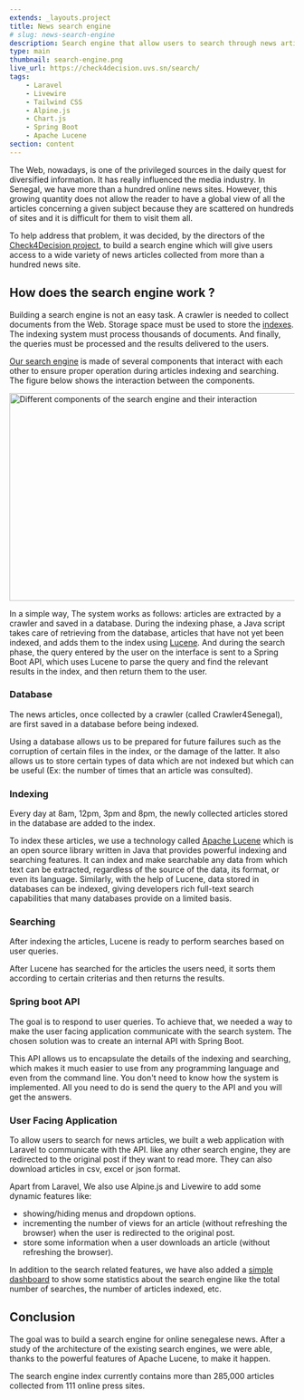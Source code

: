 ```yaml
---
extends: _layouts.project
title: News search engine
# slug: news-search-engine
description: Search engine that allow users to search through news articles aggregated from more than 100 senegalese online sources.
type: main
thumbnail: search-engine.png
live_url: https://check4decision.uvs.sn/search/
tags:
    - Laravel
    - Livewire
    - Tailwind CSS
    - Alpine.js
    - Chart.js
    - Spring Boot
    - Apache Lucene
section: content
---
```


The Web, nowadays, is one of the privileged sources in the daily quest for diversified information. It has really influenced the media industry. In Senegal, we have more than a hundred online news sites. However, this growing quantity does not allow the reader to have a global view of all the articles concerning a given subject because they are scattered on hundreds of sites and it is difficult for them to visit them all.

To help address that problem, it was decided, by the directors of the [Check4Decision project](https://check4decision.uvs.sn/), to build a search engine which will give users access to a wide variety of news articles collected from more than a hundred news site.

## How does the search engine work ?

Building a search engine is not an easy task. A crawler is needed to collect documents from the Web. Storage space must be used to store the [indexes](https://en.wikipedia.org/wiki/Search_engine_indexing). The indexing system must process thousands of documents. And finally, the queries must be processed and the results delivered to the users.

[Our search engine](https://check4decision.uvs.sn/search) is made of several components that interact with each other to ensure proper operation during articles indexing and searching. The figure below shows the interaction between the components.

<img
src="/assets/images/work/check4decision-website/components-interaction.png"
alt="Different components of the search engine and their interaction"
width="768"
height="367"
loading="lazy"
decoding="async">

In a simple way, The system works as follows: articles are extracted by a crawler and saved in a database. During the indexing phase, a Java script takes care of retrieving from the database, articles that have not yet been indexed, and adds them to the index using [Lucene](https://lucene.apache.org/). And during the search phase, the query entered by the user on the interface is sent to a Spring Boot API, which uses Lucene to parse the query and find the relevant results in the index, and then return them to the user.

### Database

The news articles, once collected by a crawler (called Crawler4Senegal), are first saved in a database before being indexed.

Using a database allows us to be prepared for future failures such as the corruption of certain files in the index, or the damage of the latter. It also allows us to store certain types of data which are not indexed but which can be useful (Ex: the number of times that an article was consulted).

### Indexing

Every day at 8am, 12pm, 3pm and 8pm, the newly collected articles stored in the database are added to the index.

To index these articles, we use a technology called [Apache Lucene](https://lucene.apache.org/) which is an open source library written in Java that provides powerful indexing and searching features. It can index and make searchable any data from which text can be extracted, regardless of the source of the data, its format, or even its language. Similarly, with the help of Lucene, data stored in databases can be indexed, giving developers rich full-text search capabilities that many databases provide on a limited basis.

### Searching

After indexing the articles, Lucene is ready to perform searches based on user queries.

After Lucene has searched for the articles the users need, it sorts them according to certain criterias and then returns the results.

### Spring boot API

The goal is to respond to user queries. To achieve that, we needed a way to make the user facing application communicate with the search system. The chosen solution was to create an internal API with Spring Boot.

This API allows us to encapsulate the details of the indexing and searching, which makes it much easier to use from any programming language and even from the command line. You don't need to know how the system is implemented. All you need to do is send the query to the API and you will get the answers.

### User Facing Application

To allow users to search for news articles, we built a web application with Laravel to communicate with the API. like any other search engine, they are redirected to the original post if they want to read more. They can also download articles in csv, excel or json format.

Apart from Laravel, We also use Alpine.js and Livewire to add some dynamic features like:

-   showing/hiding menus and dropdown options.
-   incrementing the number of views for an article (without refreshing the browser) when the user is redirected to the original post.
-   store some information when a user downloads an article (without refreshing the browser).

In addition to the search related features, we have also added a [simple dashboard](https://check4decision.uvs.sn/search/dashboard/articles) to show some statistics about the search engine like the total number of searches, the number of articles indexed, etc.

## Conclusion

The goal was to build a search engine for online senegalese news. After a study of the architecture of the existing search engines, we were able, thanks to the powerful features of Apache Lucene, to make it happen.

The search engine index currently contains more than 285,000 articles collected from 111 online press sites.
